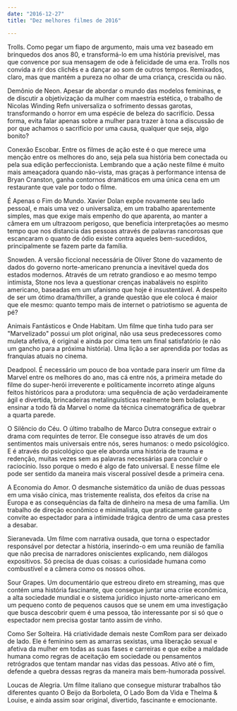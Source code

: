 ```yaml
---
date: "2016-12-27"
title: "Dez melhores filmes de 2016"

---
```

Trolls. Como pegar um fiapo de argumento, mais uma vez baseado em brinquedos dos anos 80, e transformá-lo em uma história previsível, mas que convence por sua mensagem de ode à felicidade de uma era. Trolls nos convida a rir dos clichês e a dançar ao som de outros tempos. Remixados, claro, mas que mantém a pureza no olhar de uma criança, crescida ou não.

Demônio de Neon. Apesar de abordar o mundo das modelos femininas, e de discutir a objetivização da mulher com maestria estética, o trabalho de Nicolas Winding Refn universaliza o sofrimento dessas garotas, transformando o horror em uma espécie de beleza do sacrifício. Dessa forma, evita falar apenas sobre a mulher para trazer à tona a discussão de por que achamos o sacrifício por uma causa, qualquer que seja, algo bonito?

Conexão Escobar. Entre os filmes de ação este é o que merece uma menção entre os melhores do ano, seja pela sua história bem conectada ou pela sua edição perfeccionista. Lembrando que a ação neste filme é muito mais ameaçadora quando não-vista, mas graças à performance intensa de Bryan Cranston, ganha contornos dramáticos em uma única cena em um restaurante que vale por todo o filme.

É Apenas o Fim do Mundo. Xavier Dolan expõe novamente seu lado pessoal, e mais uma vez o universaliza, em um trabalho aparentemente simples, mas que exige mais empenho do que aparenta, ao manter a câmera em um ultrazoom perigoso, que beneficia interpretações ao mesmo tempo que nos distancia das pessoas através de palavras rancorosas que escancaram o quanto de ódio existe contra aqueles bem-sucedidos, principalmente se fazem parte da família.

Snowden. A versão ficcional necessária de Oliver Stone do vazamento de dados do governo norte-americano prenuncia a inevitável queda dos estados modernos. Através de um retrato grandioso e ao mesmo tempo intimista, Stone nos leva a questionar crenças inabaláveis no espírito americano, baseadas em um ufanismo que hoje é insustentável. A despeito de ser um ótimo drama/thriller, a grande questão que ele coloca é maior que ele mesmo: quanto tempo mais de internet o patriotismo se aguenta de pé?

Animais Fantásticos e Onde Habitam. Um filme que tinha tudo para ser "Marvelizado" possui um plot original, não usa seus predecessores como muleta afetiva, é original e ainda por cima tem um final satisfatório (e não um gancho para a próxima história). Uma lição a ser aprendida por todas as franquias atuais no cinema.

Deadpool. É necessário um pouco de boa vontade para inserir um filme da Marvel entre os melhores do ano, mas cá entre nós, a primeira metade do filme do super-herói irreverente e politicamente incorreto atinge alguns feitos históricos para a produtora: uma sequência de ação verdadeiramente ágil e divertida, brincadeiras metalinguísticas realmente bem boladas, e ensinar a todo fã da Marvel o nome da técnica cinematográfica de quebrar a quarta parede.

O Silêncio do Céu. O último trabalho de Marco Dutra consegue extrair o drama com requintes de terror. Ele consegue isso através de um dos sentimentos mais universais entre nós, seres humanos: o medo psicológico. E é através do psicológico que ele aborda uma história de trauma e redenção, muitas vezes sem as palavras necessárias para concluir o raciocínio. Isso porque o medo é algo de fato universal. E nesse filme ele pode ser sentido da maneira mais visceral possível desde a primeira cena.

A Economia do Amor. O desmanche sistemático da união de duas pessoas em uma visão cínica, mas tristemente realista, dos efeitos da crise na Europa e as consequências da falta de dinheiro na mesa de uma família. Um trabalho de direção econômico e minimalista, que praticamente garante o convite ao espectador para a intimidade trágica dentro de uma casa prestes a desabar.

Sieranevada. Um filme com narrativa ousada, que torna o espectador responsável por detectar a história, inserindo-o em uma reunião de família que não precisa de narradores oniscientes explicando, nem diálogos expositivos. Só precisa de duas coisas: a curiosidade humana como combustível e a câmera como os nossos olhos.

Sour Grapes. Um documentário que estreou direto em streaming, mas que contém uma história fascinante, que consegue juntar uma crise econômica, a alta sociedade mundial e o sistema jurídico injusto norte-americano em um pequeno conto de pequenos causos que se unem em uma investigação que busca descobrir quem é uma pessoa, tão interessante por si só que o espectador nem precisa gostar tanto assim de vinho.

Como Ser Solteira. Há criatividade demais neste ComRom para ser deixado de lado. Ele é feminino sem as amarras sexistas, uma liberação sexual e afetiva da mulher em todas as suas fases e carreiras e que exibe a maldade humana como regras de aceitação em sociedade ou pensamentos retrógrados que tentam mandar nas vidas das pessoas. Ativo até o fim, defende a quebra dessas regras da maneira mais bem-humorada possível.

Loucas de Alegria. Um filme italiano que consegue misturar trabalhos tão diferentes quanto O Beijo da Borboleta, O Lado Bom da Vida e Thelma & Louise, e ainda assim soar original, divertido, fascinante e emocionante.
